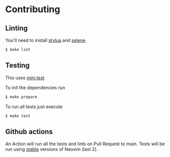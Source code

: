 # Contributing

## Linting

You'll need to install [stylua][stylua] and [selene][selene].

```bash
$ make lint
```

## Testing

This uses [mini.test][mini.test]

To init the dependencies run

```bash
$ make prepare
```

To run all tests just execute

```bash
$ make test
```

## Github actions

An Action will run all the tests and lints on Pull Request to main. Tests will be run using 
[stable][neovim-test-versions] versions of Neovim (last 2).

[stylua]: https://github.com/JohnnyMorganz/StyLua
[selene]: https://kampfkarren.github.io/selene/cli/installation.html
[entr]: https://eradman.com/entrproject/
[luarocks]: https://luarocks.org/
[busted]: https://olivinelabs.com/busted/
[luassert]: https://github.com/Olivine-Labs/luassert
[plenary]: https://github.com/nvim-lua/plenary.nvim
[matcher_combinators]: https://github.com/m00qek/matcher_combinators.lua
[integration-badge]: https://github.com/m00qek/plugin-template.nvim/actions/workflows/integration.yml/badge.svg
[integration-runs]: https://github.com/m00qek/plugin-template.nvim/actions/workflows/integration.yml
[neovim-test-versions]: .github/workflows/integration.yml#L17
[mini.test]: https://github.com/echasnovski/mini.nvim/blob/main/readmes/mini-test.md
